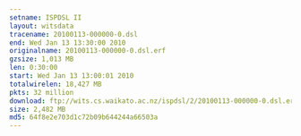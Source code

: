 ```yaml
---
setname: ISPDSL II
layout: witsdata
tracename: 20100113-000000-0.dsl
end: Wed Jan 13 13:30:00 2010
originalname: 20100113-000000-0.dsl.erf
gzsize: 1,013 MB
len: 0:30:00
start: Wed Jan 13 13:00:01 2010
totalwirelen: 18,427 MB
pkts: 32 million
download: ftp://wits.cs.waikato.ac.nz/ispdsl/2/20100113-000000-0.dsl.erf.gz
size: 2,482 MB
md5: 64f8e2e703d1c72b09b644244a66503a
---
```

